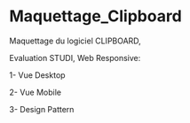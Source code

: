 # Maquettage_Clipboard

Maquettage du logiciel CLIPBOARD,

Evaluation STUDI, Web Responsive:

  1- Vue Desktop

  2- Vue Mobile

  3- Design Pattern
